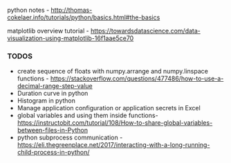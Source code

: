 python notes -  http://thomas-cokelaer.info/tutorials/python/basics.html#the-basics

matplotlib overview tutorial - https://towardsdatascience.com/data-visualization-using-matplotlib-16f1aae5ce70


### TODOS
* create sequence of floats with numpy.arrange and numpy.linspace functions - https://stackoverflow.com/questions/477486/how-to-use-a-decimal-range-step-value
* Duration curve in python  
* Histogram in python
* Manage application configuration or application secrets in Excel  
* global variables and using them inside functions- https://instructobit.com/tutorial/108/How-to-share-global-variables-between-files-in-Python
* python subprocess communication - https://eli.thegreenplace.net/2017/interacting-with-a-long-running-child-process-in-python/



<!--stackedit_data:
eyJoaXN0b3J5IjpbLTE2ODM5NjEzNiwtMzQ5NDQ4MzczLDE4OD
AyMDI4MTEsLTEyOTI0MTQ3NjksMTYzNTAwMTg2OSwtMTkzOTA0
NzY4NywxOTIxMDA4MjIsLTM1MjkyMTYwLDExOTA0ODA5NTAsLT
E0Njk3OTY4MzddfQ==
-->